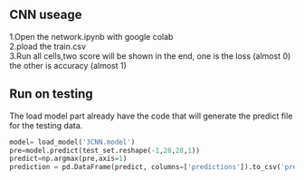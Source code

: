 ## CNN useage
1.Open the network.ipynb with google colab  
2.pload the train.csv  
3.Run all cells,two score will be shown in the end, one is the loss (almost 0) the other is accuracy (almost 1)  

## Run on testing  
The load model part already have the code that will generate the predict file for the testing data.
```python
model= load_model('3CNN.model')
pre=model.predict(test_set.reshape(-1,28,28,1))
predict=np.argmax(pre,axis=1)
prediction = pd.DataFrame(predict, columns=['predictions']).to_csv('prediction.csv',index=False)
```
